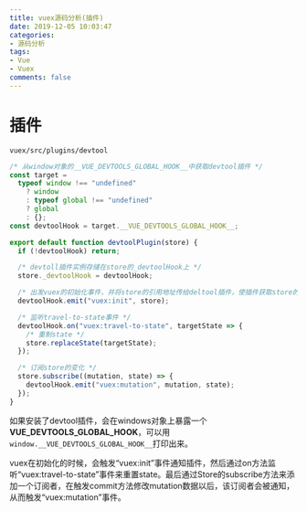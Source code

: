 ```yaml
---
title: vuex源码分析(插件)
date: 2019-12-05 10:03:47
categories:
- 源码分析
tags:
- Vue
- Vuex
comments: false
---
```


# 插件

`vuex/src/plugins/devtool`

```js
/* 从window对象的__VUE_DEVTOOLS_GLOBAL_HOOK__中获取devtool插件 */
const target =
  typeof window !== "undefined"
    ? window
    : typeof global !== "undefined"
    ? global
    : {};
const devtoolHook = target.__VUE_DEVTOOLS_GLOBAL_HOOK__;

export default function devtoolPlugin(store) {
  if (!devtoolHook) return;

  /* devtoll插件实例存储在store的_devtoolHook上 */
  store._devtoolHook = devtoolHook;

  /* 出发vuex的初始化事件，并将store的引用地址传给deltool插件，使插件获取store的实例 */
  devtoolHook.emit("vuex:init", store);

  /* 监听travel-to-state事件 */
  devtoolHook.on("vuex:travel-to-state", targetState => {
    /* 重制state */
    store.replaceState(targetState);
  });

  /* 订阅store的变化 */
  store.subscribe((mutation, state) => {
    devtoolHook.emit("vuex:mutation", mutation, state);
  });
}
```

如果安装了devtool插件，会在windows对象上暴露一个**VUE_DEVTOOLS_GLOBAL_HOOK**，可以用`window.__VUE_DEVTOOLS_GLOBAL_HOOK__`打印出来。

vuex在初始化的时候，会触发“vuex:init”事件通知插件，然后通过on方法监听“vuex:travel-to-state”事件来重置state。最后通过Store的subscribe方法来添加一个订阅者，在触发commit方法修改mutation数据以后，该订阅者会被通知，从而触发“vuex:mutation”事件。
